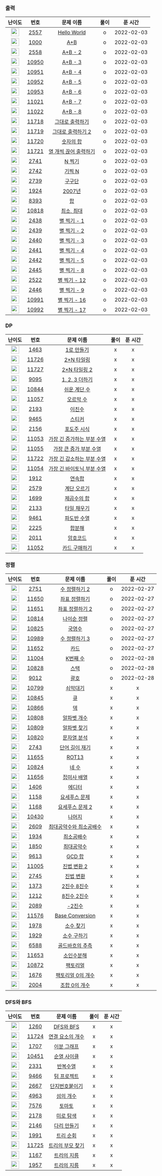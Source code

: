 ### 출력

| 난이도 | 번호 | 문제 이름 | 풀이 | 푼 시간 |
|:------:|:----:|:---------:|:---------:|:---------:|
| <img height="25px" width="25px" src="https://static.solved.ac/tier_small/1.svg"/> | [2557](https://www.acmicpc.net/problem/2557) | [Hello World](https://www.acmicpc.net/problem/2557) |o | 2022-02-03|
| <img height="25px" width="25px" src="https://static.solved.ac/tier_small/1.svg"/> | [1000](https://www.acmicpc.net/problem/1000) | [A+B](https://www.acmicpc.net/problem/1000) |o |2022-02-03 |
| <img height="25px" width="25px" src="https://static.solved.ac/tier_small/1.svg"/> | [2558](https://www.acmicpc.net/problem/2558) | [A+B - 2](https://www.acmicpc.net/problem/2558) |o |2022-02-03 |
| <img height="25px" width="25px" src="https://static.solved.ac/tier_small/3.svg"/> | [10950](https://www.acmicpc.net/problem/10950) | [A+B - 3](https://www.acmicpc.net/problem/10950) |o |2022-02-03|
| <img height="25px" width="25px" src="https://static.solved.ac/tier_small/3.svg"/> | [10951](https://www.acmicpc.net/problem/10951) | [A+B - 4](https://www.acmicpc.net/problem/10951) |o |2022-02-03|
| <img height="25px" width="25px" src="https://static.solved.ac/tier_small/3.svg"/> | [10952](https://www.acmicpc.net/problem/10952) | [A+B - 5](https://www.acmicpc.net/problem/10952) |o |2022-02-03 |
| <img height="25px" width="25px" src="https://static.solved.ac/tier_small/4.svg"/> | [10953](https://www.acmicpc.net/problem/10953) | [A+B - 6](https://www.acmicpc.net/problem/10953) |o |2022-02-03|
| <img height="25px" width="25px" src="https://static.solved.ac/tier_small/3.svg"/> | [11021](https://www.acmicpc.net/problem/11021) | [A+B - 7](https://www.acmicpc.net/problem/11021) |o |2022-02-03|
| <img height="25px" width="25px" src="https://static.solved.ac/tier_small/3.svg"/> | [11022](https://www.acmicpc.net/problem/11022) | [A+B - 8](https://www.acmicpc.net/problem/11022) |o |2022-02-03|
| <img height="25px" width="25px" src="https://static.solved.ac/tier_small/3.svg"/> | [11718](https://www.acmicpc.net/problem/11718) | [그대로 출력하기](https://www.acmicpc.net/problem/11718) |o |2022-02-03|
| <img height="25px" width="25px" src="https://static.solved.ac/tier_small/5.svg"/> | [11719](https://www.acmicpc.net/problem/11719) | [그대로 출력하기 2](https://www.acmicpc.net/problem/11719) |o |2022-02-03|
| <img height="25px" width="25px" src="https://static.solved.ac/tier_small/4.svg"/> | [11720](https://www.acmicpc.net/problem/11720) | [숫자의 합](https://www.acmicpc.net/problem/11720) |o |2022-02-03|
| <img height="25px" width="25px" src="https://static.solved.ac/tier_small/4.svg"/> | [11721](https://www.acmicpc.net/problem/11721) | [열 개씩 끊어 출력하기](https://www.acmicpc.net/problem/11721) |o |2022-02-03|
| <img height="25px" width="25px" src="https://static.solved.ac/tier_small/3.svg"/> | [2741](https://www.acmicpc.net/problem/2741) | [N 찍기](https://www.acmicpc.net/problem/2741) |o |2022-02-03 |
| <img height="25px" width="25px" src="https://static.solved.ac/tier_small/3.svg"/> | [2742](https://www.acmicpc.net/problem/2742) | [기찍 N](https://www.acmicpc.net/problem/2742) |o |2022-02-03 |
| <img height="25px" width="25px" src="https://static.solved.ac/tier_small/3.svg"/> | [2739](https://www.acmicpc.net/problem/2739) | [구구단](https://www.acmicpc.net/problem/2739) |o |2022-02-03|
| <img height="25px" width="25px" src="https://static.solved.ac/tier_small/5.svg"/> | [1924](https://www.acmicpc.net/problem/1924) | [2007년](https://www.acmicpc.net/problem/1924) |o |2022-02-03|
| <img height="25px" width="25px" src="https://static.solved.ac/tier_small/1.svg"/> | [8393](https://www.acmicpc.net/problem/8393) | [합](https://www.acmicpc.net/problem/8393) |o |2022-02-03 |
| <img height="25px" width="25px" src="https://static.solved.ac/tier_small/3.svg"/> | [10818](https://www.acmicpc.net/problem/10818) | [최소, 최대](https://www.acmicpc.net/problem/10818) |o |2022-02-03|
| <img height="25px" width="25px" src="https://static.solved.ac/tier_small/3.svg"/> | [2438](https://www.acmicpc.net/problem/2438) | [별 찍기 - 1](https://www.acmicpc.net/problem/2438) |o |2022-02-03|
| <img height="25px" width="25px" src="https://static.solved.ac/tier_small/3.svg"/> | [2439](https://www.acmicpc.net/problem/2439) | [별 찍기 - 2](https://www.acmicpc.net/problem/2439) |o |2022-02-03|
| <img height="25px" width="25px" src="https://static.solved.ac/tier_small/3.svg"/> | [2440](https://www.acmicpc.net/problem/2440) | [별 찍기 - 3](https://www.acmicpc.net/problem/2440) |o |2022-02-03|
| <img height="25px" width="25px" src="https://static.solved.ac/tier_small/3.svg"/> | [2441](https://www.acmicpc.net/problem/2441) | [별 찍기 - 4](https://www.acmicpc.net/problem/2441) |o |2022-02-03|
| <img height="25px" width="25px" src="https://static.solved.ac/tier_small/3.svg"/> | [2442](https://www.acmicpc.net/problem/2442) | [별 찍기 - 5](https://www.acmicpc.net/problem/2442) |o |2022-02-03|
| <img height="25px" width="25px" src="https://static.solved.ac/tier_small/3.svg"/> | [2445](https://www.acmicpc.net/problem/2445) | [별 찍기 - 8](https://www.acmicpc.net/problem/2445) |o |2022-02-03|
| <img height="25px" width="25px" src="https://static.solved.ac/tier_small/3.svg"/> | [2522](https://www.acmicpc.net/problem/2522) | [별 찍기 - 12](https://www.acmicpc.net/problem/2522) |o |2022-02-03|
| <img height="25px" width="25px" src="https://static.solved.ac/tier_small/3.svg"/> | [2446](https://www.acmicpc.net/problem/2446) | [별 찍기 - 9](https://www.acmicpc.net/problem/2446) |o |2022-02-03|
| <img height="25px" width="25px" src="https://static.solved.ac/tier_small/3.svg"/> | [10991](https://www.acmicpc.net/problem/10991) | [별 찍기 - 16](https://www.acmicpc.net/problem/10991) |o |2022-02-03|
| <img height="25px" width="25px" src="https://static.solved.ac/tier_small/3.svg"/> | [10992](https://www.acmicpc.net/problem/10992) | [별 찍기 - 17](https://www.acmicpc.net/problem/10992) |o |2022-02-03|

### DP

| 난이도 | 번호 | 문제 이름 | 풀이 | 푼 시간 |
|:------:|:----:|:---------:|:---------:|:---------:|
| <img height="25px" width="25px" src="https://static.solved.ac/tier_small/8.svg"/> | [1463](https://www.acmicpc.net/problem/1463) | [1로 만들기](https://www.acmicpc.net/problem/1463) |x |x |
| <img height="25px" width="25px" src="https://static.solved.ac/tier_small/8.svg"/> | [11726](https://www.acmicpc.net/problem/11726) | [2×N 타일링](https://www.acmicpc.net/problem/11726) |x |x |
| <img height="25px" width="25px" src="https://static.solved.ac/tier_small/8.svg"/> | [11727](https://www.acmicpc.net/problem/11727) | [2×N 타일링 2](https://www.acmicpc.net/problem/11727) |x |x |
| <img height="25px" width="25px" src="https://static.solved.ac/tier_small/8.svg"/> | [9095](https://www.acmicpc.net/problem/9095) | [1, 2, 3 더하기](https://www.acmicpc.net/problem/9095) |x |x |
| <img height="25px" width="25px" src="https://static.solved.ac/tier_small/10.svg"/> | [10844](https://www.acmicpc.net/problem/10844) | [쉬운 계단 수](https://www.acmicpc.net/problem/10844) |x |x |
| <img height="25px" width="25px" src="https://static.solved.ac/tier_small/10.svg"/> | [11057](https://www.acmicpc.net/problem/11057) | [오르막 수](https://www.acmicpc.net/problem/11057) |x |x |
| <img height="25px" width="25px" src="https://static.solved.ac/tier_small/8.svg"/> | [2193](https://www.acmicpc.net/problem/2193) | [이친수](https://www.acmicpc.net/problem/2193) |x |x |
| <img height="25px" width="25px" src="https://static.solved.ac/tier_small/10.svg"/> | [9465](https://www.acmicpc.net/problem/9465) | [스티커](https://www.acmicpc.net/problem/9465) |x |x |
| <img height="25px" width="25px" src="https://static.solved.ac/tier_small/10.svg"/> | [2156](https://www.acmicpc.net/problem/2156) | [포도주 시식](https://www.acmicpc.net/problem/2156) |x |x |
| <img height="25px" width="25px" src="https://static.solved.ac/tier_small/9.svg"/> | [11053](https://www.acmicpc.net/problem/11053) | [가장 긴 증가하는 부분 수열](https://www.acmicpc.net/problem/11053) |x |x |
| <img height="25px" width="25px" src="https://static.solved.ac/tier_small/9.svg"/> | [11055](https://www.acmicpc.net/problem/11055) | [가장 큰 증가 부분 수열](https://www.acmicpc.net/problem/11055) |x |x |
| <img height="25px" width="25px" src="https://static.solved.ac/tier_small/9.svg"/> | [11722](https://www.acmicpc.net/problem/11722) | [가장 긴 감소하는 부분 수열](https://www.acmicpc.net/problem/11722) |x |x |
| <img height="25px" width="25px" src="https://static.solved.ac/tier_small/13.svg"/> | [11054](https://www.acmicpc.net/problem/11054) | [가장 긴 바이토닉 부분 수열](https://www.acmicpc.net/problem/11054) |x |x |
| <img height="25px" width="25px" src="https://static.solved.ac/tier_small/9.svg"/> | [1912](https://www.acmicpc.net/problem/1912) | [연속합](https://www.acmicpc.net/problem/1912) |x |x |
| <img height="25px" width="25px" src="https://static.solved.ac/tier_small/8.svg"/> | [2579](https://www.acmicpc.net/problem/2579) | [계단 오르기](https://www.acmicpc.net/problem/2579) |x |x |
| <img height="25px" width="25px" src="https://static.solved.ac/tier_small/8.svg"/> | [1699](https://www.acmicpc.net/problem/1699) | [제곱수의 합](https://www.acmicpc.net/problem/1699) |x |x |
| <img height="25px" width="25px" src="https://static.solved.ac/tier_small/11.svg"/> | [2133](https://www.acmicpc.net/problem/2133) | [타일 채우기](https://www.acmicpc.net/problem/2133) |x |x |
| <img height="25px" width="25px" src="https://static.solved.ac/tier_small/8.svg"/> | [9461](https://www.acmicpc.net/problem/9461) | [파도반 수열](https://www.acmicpc.net/problem/9461) |x |x |
| <img height="25px" width="25px" src="https://static.solved.ac/tier_small/11.svg"/> | [2225](https://www.acmicpc.net/problem/2225) | [합분해](https://www.acmicpc.net/problem/2225) |x |x |
| <img height="25px" width="25px" src="https://static.solved.ac/tier_small/11.svg"/> | [2011](https://www.acmicpc.net/problem/2011) | [암호코드](https://www.acmicpc.net/problem/2011) |x |x |
| <img height="25px" width="25px" src="https://static.solved.ac/tier_small/10.svg"/> | [11052](https://www.acmicpc.net/problem/11052) | [카드 구매하기](https://www.acmicpc.net/problem/11052) |x |x |


### 정렬

| 난이도 | 번호 | 문제 이름 | 풀이 | 푼 시간 |
|:------:|:----:|:---------:|:---------:|:---------:|
| <img height="25px" width="25px" src="https://static.solved.ac/tier_small/6.svg"/> | [2751](https://www.acmicpc.net/problem/2751) | [수 정렬하기 2](https://www.acmicpc.net/problem/2751) |o |2022-02-27 |
| <img height="25px" width="25px" src="https://static.solved.ac/tier_small/6.svg"/> | [11650](https://www.acmicpc.net/problem/11650) | [좌표 정렬하기](https://www.acmicpc.net/problem/11650) |o |2022-02-27 |
| <img height="25px" width="25px" src="https://static.solved.ac/tier_small/6.svg"/> | [11651](https://www.acmicpc.net/problem/11651) | [좌표 정렬하기 2](https://www.acmicpc.net/problem/11651) |o |2022-02-27 |
| <img height="25px" width="25px" src="https://static.solved.ac/tier_small/6.svg"/> | [10814](https://www.acmicpc.net/problem/10814) | [나이순 정렬](https://www.acmicpc.net/problem/10814) |o |2022-02-27 |
| <img height="25px" width="25px" src="https://static.solved.ac/tier_small/7.svg"/> | [10825](https://www.acmicpc.net/problem/10825) | [국영수](https://www.acmicpc.net/problem/10825) |o |2022-02-27 |
| <img height="25px" width="25px" src="https://static.solved.ac/tier_small/6.svg"/> | [10989](https://www.acmicpc.net/problem/10989) | [수 정렬하기 3](https://www.acmicpc.net/problem/10989) |o |2022-02-27 |
| <img height="25px" width="25px" src="https://static.solved.ac/tier_small/7.svg"/> | [11652](https://www.acmicpc.net/problem/11652) | [카드](https://www.acmicpc.net/problem/11652) |o |2022-02-27 |
| <img height="25px" width="25px" src="https://static.solved.ac/tier_small/6.svg"/> | [11004](https://www.acmicpc.net/problem/11004) | [K번째 수](https://www.acmicpc.net/problem/11004) |o |2022-02-28 |
| <img height="25px" width="25px" src="https://static.solved.ac/tier_small/7.svg"/> | [10828](https://www.acmicpc.net/problem/10828) | [스택](https://www.acmicpc.net/problem/10828) |o |2022-02-28 |
| <img height="25px" width="25px" src="https://static.solved.ac/tier_small/7.svg"/> | [9012](https://www.acmicpc.net/problem/9012) | [괄호](https://www.acmicpc.net/problem/9012) |o |2022-02-28 |
| <img height="25px" width="25px" src="https://static.solved.ac/tier_small/8.svg"/> | [10799](https://www.acmicpc.net/problem/10799) | [쇠막대기](https://www.acmicpc.net/problem/10799) |x |x |
| <img height="25px" width="25px" src="https://static.solved.ac/tier_small/7.svg"/> | [10845](https://www.acmicpc.net/problem/10845) | [큐](https://www.acmicpc.net/problem/10845) |x |x |
| <img height="25px" width="25px" src="https://static.solved.ac/tier_small/7.svg"/> | [10866](https://www.acmicpc.net/problem/10866) | [덱](https://www.acmicpc.net/problem/10866) |x |x |
| <img height="25px" width="25px" src="https://static.solved.ac/tier_small/4.svg"/> | [10808](https://www.acmicpc.net/problem/10808) | [알파벳 개수](https://www.acmicpc.net/problem/10808) |x |x |
| <img height="25px" width="25px" src="https://static.solved.ac/tier_small/4.svg"/> | [10809](https://www.acmicpc.net/problem/10809) | [알파벳 찾기](https://www.acmicpc.net/problem/10809) |x |x |
| <img height="25px" width="25px" src="https://static.solved.ac/tier_small/4.svg"/> | [10820](https://www.acmicpc.net/problem/10820) | [문자열 분석](https://www.acmicpc.net/problem/10820) |x |x |
| <img height="25px" width="25px" src="https://static.solved.ac/tier_small/4.svg"/> | [2743](https://www.acmicpc.net/problem/2743) | [단어 길이 재기](https://www.acmicpc.net/problem/2743) |x |x |
| <img height="25px" width="25px" src="https://static.solved.ac/tier_small/5.svg"/> | [11655](https://www.acmicpc.net/problem/11655) | [ROT13](https://www.acmicpc.net/problem/11655) |x |x |
| <img height="25px" width="25px" src="https://static.solved.ac/tier_small/3.svg"/> | [10824](https://www.acmicpc.net/problem/10824) | [네 수](https://www.acmicpc.net/problem/10824) |x |x |
| <img height="25px" width="25px" src="https://static.solved.ac/tier_small/7.svg"/> | [11656](https://www.acmicpc.net/problem/11656) | [접미사 배열](https://www.acmicpc.net/problem/11656) |x |x |
| <img height="25px" width="25px" src="https://static.solved.ac/tier_small/8.svg"/> | [1406](https://www.acmicpc.net/problem/1406) | [에디터](https://www.acmicpc.net/problem/1406) |x |x |
| <img height="25px" width="25px" src="https://static.solved.ac/tier_small/6.svg"/> | [1158](https://www.acmicpc.net/problem/1158) | [요세푸스 문제](https://www.acmicpc.net/problem/1158) |x |x |
| <img height="25px" width="25px" src="https://static.solved.ac/tier_small/17.svg"/> | [1168](https://www.acmicpc.net/problem/1168) | [요세푸스 문제 2](https://www.acmicpc.net/problem/1168) |x |x |
| <img height="25px" width="25px" src="https://static.solved.ac/tier_small/1.svg"/> | [10430](https://www.acmicpc.net/problem/10430) | [나머지](https://www.acmicpc.net/problem/10430) |x |x |
| <img height="25px" width="25px" src="https://static.solved.ac/tier_small/6.svg"/> | [2609](https://www.acmicpc.net/problem/2609) | [최대공약수와 최소공배수](https://www.acmicpc.net/problem/2609) |x |x |
| <img height="25px" width="25px" src="https://static.solved.ac/tier_small/6.svg"/> | [1934](https://www.acmicpc.net/problem/1934) | [최소공배수](https://www.acmicpc.net/problem/1934) |x |x |
| <img height="25px" width="25px" src="https://static.solved.ac/tier_small/9.svg"/> | [1850](https://www.acmicpc.net/problem/1850) | [최대공약수](https://www.acmicpc.net/problem/1850) |x |x |
| <img height="25px" width="25px" src="https://static.solved.ac/tier_small/8.svg"/> | [9613](https://www.acmicpc.net/problem/9613) | [GCD 합](https://www.acmicpc.net/problem/9613) |x |x |
| <img height="25px" width="25px" src="https://static.solved.ac/tier_small/5.svg"/> | [11005](https://www.acmicpc.net/problem/11005) | [진법 변환 2](https://www.acmicpc.net/problem/11005) |x |x |
| <img height="25px" width="25px" src="https://static.solved.ac/tier_small/4.svg"/> | [2745](https://www.acmicpc.net/problem/2745) | [진법 변환](https://www.acmicpc.net/problem/2745) |x |x |
| <img height="25px" width="25px" src="https://static.solved.ac/tier_small/4.svg"/> | [1373](https://www.acmicpc.net/problem/1373) | [2진수 8진수](https://www.acmicpc.net/problem/1373) |x |x |
| <img height="25px" width="25px" src="https://static.solved.ac/tier_small/3.svg"/> | [1212](https://www.acmicpc.net/problem/1212) | [8진수 2진수](https://www.acmicpc.net/problem/1212) |x |x |
| <img height="25px" width="25px" src="https://static.solved.ac/tier_small/6.svg"/> | [2089](https://www.acmicpc.net/problem/2089) | [-2진수](https://www.acmicpc.net/problem/2089) |x |x |
| <img height="25px" width="25px" src="https://static.solved.ac/tier_small/6.svg"/> | [11576](https://www.acmicpc.net/problem/11576) | [Base Conversion](https://www.acmicpc.net/problem/11576) |x |x |
| <img height="25px" width="25px" src="https://static.solved.ac/tier_small/7.svg"/> | [1978](https://www.acmicpc.net/problem/1978) | [소수 찾기](https://www.acmicpc.net/problem/1978) |x |x |
| <img height="25px" width="25px" src="https://static.solved.ac/tier_small/8.svg"/> | [1929](https://www.acmicpc.net/problem/1929) | [소수 구하기](https://www.acmicpc.net/problem/1929) |x |x |
| <img height="25px" width="25px" src="https://static.solved.ac/tier_small/10.svg"/> | [6588](https://www.acmicpc.net/problem/6588) | [골드바흐의 추측](https://www.acmicpc.net/problem/6588) |x |x |
| <img height="25px" width="25px" src="https://static.solved.ac/tier_small/6.svg"/> | [11653](https://www.acmicpc.net/problem/11653) | [소인수분해](https://www.acmicpc.net/problem/11653) |x |x |
| <img height="25px" width="25px" src="https://static.solved.ac/tier_small/3.svg"/> | [10872](https://www.acmicpc.net/problem/10872) | [팩토리얼](https://www.acmicpc.net/problem/10872) |x |x |
| <img height="25px" width="25px" src="https://static.solved.ac/tier_small/7.svg"/> | [1676](https://www.acmicpc.net/problem/1676) | [팩토리얼 0의 개수](https://www.acmicpc.net/problem/1676) |x |x |
| <img height="25px" width="25px" src="https://static.solved.ac/tier_small/9.svg"/> | [2004](https://www.acmicpc.net/problem/2004) | [조합 0의 개수](https://www.acmicpc.net/problem/2004) |x |x |

### DFS와 BFS

| 난이도 | 번호 | 문제 이름 | 풀이 | 푼 시간 |
|:------:|:----:|:---------:|:---------:|:---------:|
| <img height="25px" width="25px" src="https://static.solved.ac/tier_small/9.svg"/> | [1260](https://www.acmicpc.net/problem/1260) | [DFS와 BFS](https://www.acmicpc.net/problem/1260) |x | x|
| <img height="25px" width="25px" src="https://static.solved.ac/tier_small/9.svg"/> | [11724](https://www.acmicpc.net/problem/11724) | [연결 요소의 개수](https://www.acmicpc.net/problem/11724) |x | x|
| <img height="25px" width="25px" src="https://static.solved.ac/tier_small/12.svg"/> | [1707](https://www.acmicpc.net/problem/1707) | [이분 그래프](https://www.acmicpc.net/problem/1707) |x | x|
| <img height="25px" width="25px" src="https://static.solved.ac/tier_small/9.svg"/> | [10451](https://www.acmicpc.net/problem/10451) | [순열 사이클](https://www.acmicpc.net/problem/10451) |x | x|
| <img height="25px" width="25px" src="https://static.solved.ac/tier_small/7.svg"/> | [2331](https://www.acmicpc.net/problem/2331) | [반복수열](https://www.acmicpc.net/problem/2331) |x | x|
| <img height="25px" width="25px" src="https://static.solved.ac/tier_small/13.svg"/> | [9466](https://www.acmicpc.net/problem/9466) | [텀 프로젝트](https://www.acmicpc.net/problem/9466) |x | x|
| <img height="25px" width="25px" src="https://static.solved.ac/tier_small/10.svg"/> | [2667](https://www.acmicpc.net/problem/2667) | [단지번호붙이기](https://www.acmicpc.net/problem/2667) |x | x|
| <img height="25px" width="25px" src="https://static.solved.ac/tier_small/9.svg"/> | [4963](https://www.acmicpc.net/problem/4963) | [섬의 개수](https://www.acmicpc.net/problem/4963) |x | x|
| <img height="25px" width="25px" src="https://static.solved.ac/tier_small/11.svg"/> | [7576](https://www.acmicpc.net/problem/7576) | [토마토](https://www.acmicpc.net/problem/7576) |x | x|
| <img height="25px" width="25px" src="https://static.solved.ac/tier_small/10.svg"/> | [2178](https://www.acmicpc.net/problem/2178) | [미로 탐색](https://www.acmicpc.net/problem/2178) |x | x|
| <img height="25px" width="25px" src="https://static.solved.ac/tier_small/13.svg"/> | [2146](https://www.acmicpc.net/problem/2146) | [다리 만들기](https://www.acmicpc.net/problem/2146) |x | x|
| <img height="25px" width="25px" src="https://static.solved.ac/tier_small/10.svg"/> | [1991](https://www.acmicpc.net/problem/1991) | [트리 순회](https://www.acmicpc.net/problem/1991) |x | x|
| <img height="25px" width="25px" src="https://static.solved.ac/tier_small/9.svg"/> | [11725](https://www.acmicpc.net/problem/11725) | [트리의 부모 찾기](https://www.acmicpc.net/problem/11725) |x | x|
| <img height="25px" width="25px" src="https://static.solved.ac/tier_small/13.svg"/> | [1167](https://www.acmicpc.net/problem/1167) | [트리의 지름](https://www.acmicpc.net/problem/1167) |x | x|
| <img height="25px" width="25px" src="https://static.solved.ac/tier_small/12.svg"/> | [1957](https://www.acmicpc.net/problem/1957) | [트리의 지름](https://www.acmicpc.net/problem/1967) |x | x|
